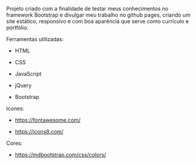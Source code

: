 Projeto criado com a finalidade de testar meus conhecimentos no framework Bootstrap e divulgar meu trabalho no github pages, criando um site estático, responsivo e com boa aparência que serve como currículo e portfólio.

Ferramentas utilizadas:

- HTML

- CSS

- JavaScript

- jQuery

- Bootstrap

Icones:

- https://fontawesome.com/

- https://icons8.com/

Cores:

- https://mdbootstrap.com/css/colors/